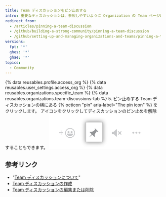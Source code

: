 ```yaml
---
title: Team ディスカッションをピン止めする
intro: 重要なディスカッションは、参照しやすいように Organization の Team ページにピン止めすることができ、必要がなくなったらピン止めを解除できます。
redirect_from:
  - /articles/pinning-a-team-discussion
  - /github/building-a-strong-community/pinning-a-team-discussion
  - /github/setting-up-and-managing-organizations-and-teams/pinning-a-team-discussion
versions:
  fpt: '*'
  ghes: '*'
  ghae: '*'
topics:
  - Community
---
```


{% data reusables.profile.access_org %}
{% data reusables.user_settings.access_org %}
{% data reusables.organizations.specific_team %}
{% data reusables.organizations.team-discussions-tab %}
5. ピン止めする Team ディスカッションの横にある {% octicon "pin" aria-label="The pin icon" %} をクリックします。 アイコンをクリックしてディスカッションのピン止めを解除することもできます。 ![ディスカッションをピン止めする](/assets/images/help/projects/pin-discussion-button.png)

## 参考リンク

  - "[Team ディスカッションについて](/organizations/collaborating-with-your-team/about-team-discussions)"
  - [Team ディスカッションの作成](/organizations/collaborating-with-your-team/creating-a-team-discussion)
  - [Team ディスカッションの編集または削除](/organizations/collaborating-with-your-team/editing-or-deleting-a-team-discussion)
